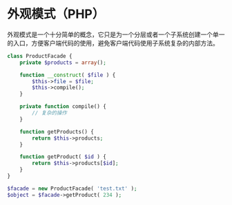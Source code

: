 # 外观模式（PHP）

外观模式是一个十分简单的概念，它只是为一个分层或者一个子系统创建一个单一的入口，方便客户端代码的使用，避免客户端代码使用子系统复杂的内部方法。

```php
class ProductFacade {
    private $products = array();

    function __construct( $file ) {
        $this->file = $file;
        $this->compile();
    }

    private function compile() {
        // 复杂的操作
    }

    function getProducts() {
        return $this->products;
    }

    function getProduct( $id ) {
        return $this->products[$id];
    }
}

$facade = new ProductFacade( 'test.txt' );
$object = $facade->getProduct( 234 );
```